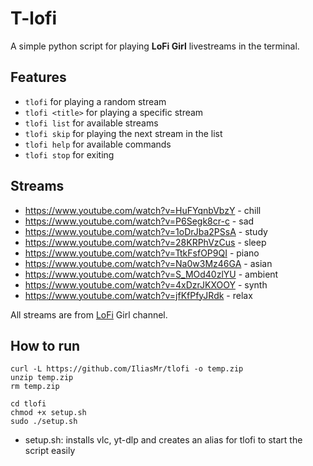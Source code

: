 # T-lofi
A simple python script for playing **LoFi Girl** livestreams in the terminal.

## Features
- ```tlofi``` for playing a random stream 
- ```tlofi <title>``` for playing a specific stream
- ```tlofi list``` for available streams 
- ```tlofi skip``` for playing the next stream in the list
- ```tlofi help``` for available commands 
- ```tlofi stop``` for exiting

## Streams 
- https://www.youtube.com/watch?v=HuFYqnbVbzY  - chill
- https://www.youtube.com/watch?v=P6Segk8cr-c  - sad
- https://www.youtube.com/watch?v=1oDrJba2PSsA - study
- https://www.youtube.com/watch?v=28KRPhVzCus  - sleep
- https://www.youtube.com/watch?v=TtkFsfOP9QI - piano
- https://www.youtube.com/watch?v=Na0w3Mz46GA - asian
- https://www.youtube.com/watch?v=S_MOd40zlYU - ambient
- https://www.youtube.com/watch?v=4xDzrJKXOOY - synth
- https://www.youtube.com/watch?v=jfKfPfyJRdk - relax

All streams are from [LoFi](https://www.youtube.com/@LofiGirl) Girl channel.<br>


## How to run 
```
curl -L https://github.com/IliasMr/tlofi -o temp.zip
unzip temp.zip
rm temp.zip

cd tlofi
chmod +x setup.sh
sudo ./setup.sh

```
- setup.sh: installs vlc, yt-dlp and creates an alias for tlofi to start the script easily


